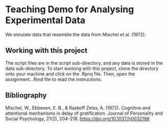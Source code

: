 # Teaching Demo for Analysing Experimental Data

We simulate data that resemble the data from Mischel et al. (1972). 

## Working with this project

The script files are in the script sub-directory, and any data is stored in the data sub-directory.
To start working with this project, clone the directory onto your machine and click on the .Rproj file.
Then, open the assignment...Rmd file to read the instructions.

## Bibliography
Mischel, W., Ebbesen, E. B., & Raskoff Zeiss, A. (1972). Cognitive and attentional mechanisms in delay of gratification. Journal of Personality and Social Psychology, 21(2), 204–218. https://doi.org/10.1037/h0032198

